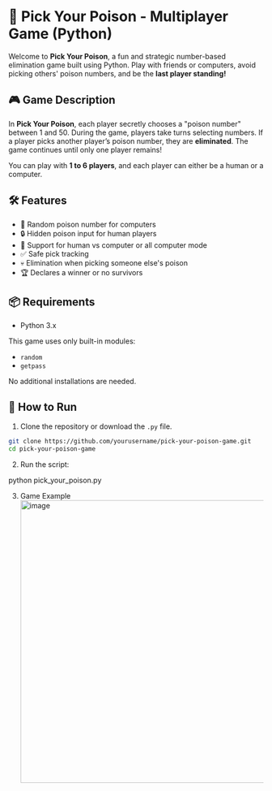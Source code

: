 # 🧪 Pick Your Poison - Multiplayer Game (Python)

Welcome to **Pick Your Poison**, a fun and strategic number-based elimination game built using Python. Play with friends or computers, avoid picking others' poison numbers, and be the **last player standing!**

## 🎮 Game Description

In **Pick Your Poison**, each player secretly chooses a "poison number" between 1 and 50. During the game, players take turns selecting numbers. If a player picks another player’s poison number, they are **eliminated**. The game continues until only one player remains!

You can play with **1 to 6 players**, and each player can either be a human or a computer.

## 🛠️ Features

- 🎲 Random poison number for computers
- 🔒 Hidden poison input for human players
- 🤖 Support for human vs computer or all computer mode
- ✅ Safe pick tracking
- 💀 Elimination when picking someone else's poison
- 🏆 Declares a winner or no survivors

## 📦 Requirements

- Python 3.x

This game uses only built-in modules:
- `random`
- `getpass`

No additional installations are needed.

## 🚀 How to Run

1. Clone the repository or download the `.py` file.

```bash
git clone https://github.com/yourusername/pick-your-poison-game.git
cd pick-your-poison-game
```
2. Run the script:

python pick_your_poison.py

3. Game Example
   <img width="567" height="557" alt="image" src="https://github.com/user-attachments/assets/fca3f4cd-1bb6-41c9-a62b-cdfc8af45aca" />
